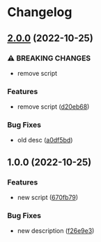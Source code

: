 # Changelog

## [2.0.0](https://github.com/Taump/test-action/compare/v1.0.0...v2.0.0) (2022-10-25)


### ⚠ BREAKING CHANGES

* remove script

### Features

* remove script ([d20eb68](https://github.com/Taump/test-action/commit/d20eb68a2a0ad6c695567c2157865e7f2969135f))


### Bug Fixes

* old desc ([a0df5bd](https://github.com/Taump/test-action/commit/a0df5bdee2827286bb1f0ad6b39ff13b014dc57e))

## 1.0.0 (2022-10-25)


### Features

* new script ([670fb79](https://github.com/Taump/test-action/commit/670fb79daecc8eeb3ca16e6507530da85ce13320))


### Bug Fixes

* new description ([f26e9e3](https://github.com/Taump/test-action/commit/f26e9e30f969efec7ff37e5d83591c048f1b71cc))
